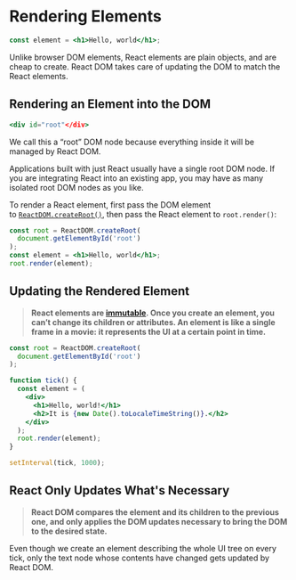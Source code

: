 # Rendering Elements

```jsx
const element = <h1>Hello, world</h1>;
```

Unlike browser DOM elements, React elements are plain objects, and are cheap to create. React DOM takes care of updating the DOM to match the React elements.

## Rendering an Element into the DOM

```jsx
<div id="root"</div>
```

We call this a “root” DOM node because everything inside it will be managed by React DOM.

Applications built with just React usually have a single root DOM node. If you are integrating React into an existing app, you may have as many isolated root DOM nodes as you like.

To render a React element, first pass the DOM element to [`ReactDOM.createRoot()`](https://reactjs.org/docs/react-dom-client.html#createroot), then pass the React element to `root.render()`:

```jsx
const root = ReactDOM.createRoot(
  document.getElementById('root')
);
const element = <h1>Hello, world</h1>;
root.render(element);
```

## Updating the Rendered Element

> **React elements are [immutable](https://en.wikipedia.org/wiki/Immutable_object). Once you create an element, you can’t change its children or attributes. An element is like a single frame in a movie: it represents the UI at a certain point in time.**

```jsx
const root = ReactDOM.createRoot(
  document.getElementById('root')
);

function tick() {
  const element = (
    <div>
      <h1>Hello, world!</h1>
      <h2>It is {new Date().toLocaleTimeString()}.</h2>
    </div>
  );
  root.render(element);
}

setInterval(tick, 1000);
```

## React Only Updates What's Necessary

> **React DOM compares the element and its children to the previous one, and only applies the DOM updates necessary to bring the DOM to the desired state.**

Even though we create an element describing the whole UI tree on every tick, only the text node whose contents have changed gets updated by React DOM.
